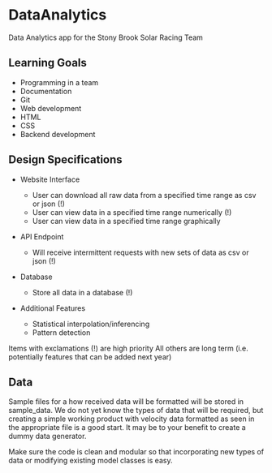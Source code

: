 # DataAnalytics
Data Analytics app for the Stony Brook Solar Racing Team

## Learning Goals
- Programming in a team
- Documentation
- Git
- Web development
 - HTML
 - CSS
- Backend development

## Design Specifications
- Website Interface
  - User can download all raw data from a specified time range as csv or json (!)
  - User can view data in a specified time range numerically (!)
  - User can view data in a specified time range graphically

- API Endpoint
  - Will receive intermittent requests with new sets of data as csv or json (!)

- Database
  - Store all data in a database (!)

- Additional Features
  - Statistical interpolation/inferencing
  - Pattern detection

Items with exclamations (!) are high priority
All others are long term (i.e. potentially features that can be added next year)

## Data

Sample files for a how received data will be formatted will be stored in sample_data. We do not yet know the types of data that will be required, but creating a simple working product with velocity data formatted as seen in the appropriate file is a good start. It may be to your benefit to create a dummy data generator.

Make sure the code is clean and modular so that incorporating new types of data or modifying existing model classes is easy.
